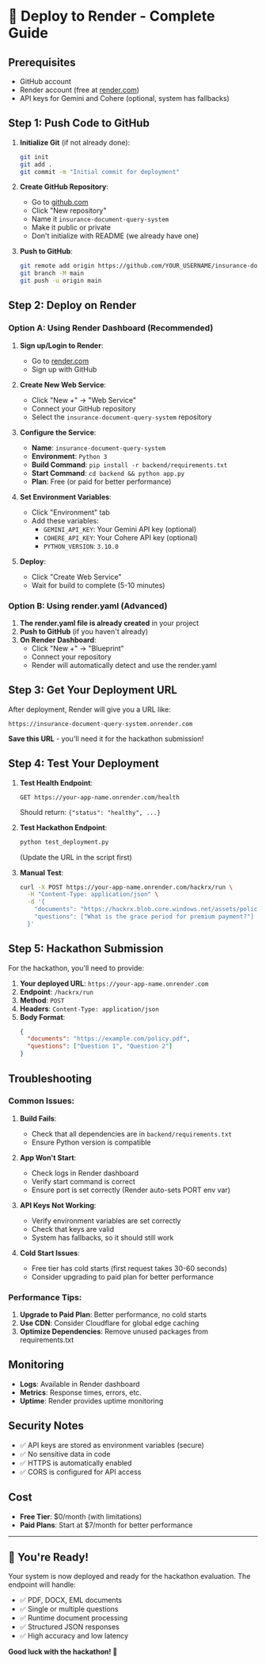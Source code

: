 # 🚀 Deploy to Render - Complete Guide

## Prerequisites
- GitHub account
- Render account (free at [render.com](https://render.com))
- API keys for Gemini and Cohere (optional, system has fallbacks)

## Step 1: Push Code to GitHub

1. **Initialize Git** (if not already done):
   ```bash
   git init
   git add .
   git commit -m "Initial commit for deployment"
   ```

2. **Create GitHub Repository**:
   - Go to [github.com](https://github.com)
   - Click "New repository"
   - Name it `insurance-document-query-system`
   - Make it public or private
   - Don't initialize with README (we already have one)

3. **Push to GitHub**:
   ```bash
   git remote add origin https://github.com/YOUR_USERNAME/insurance-document-query-system.git
   git branch -M main
   git push -u origin main
   ```

## Step 2: Deploy on Render

### Option A: Using Render Dashboard (Recommended)

1. **Sign up/Login to Render**:
   - Go to [render.com](https://render.com)
   - Sign up with GitHub

2. **Create New Web Service**:
   - Click "New +" → "Web Service"
   - Connect your GitHub repository
   - Select the `insurance-document-query-system` repository

3. **Configure the Service**:
   - **Name**: `insurance-document-query-system`
   - **Environment**: `Python 3`
   - **Build Command**: `pip install -r backend/requirements.txt`
   - **Start Command**: `cd backend && python app.py`
   - **Plan**: Free (or paid for better performance)

4. **Set Environment Variables**:
   - Click "Environment" tab
   - Add these variables:
     - `GEMINI_API_KEY`: Your Gemini API key (optional)
     - `COHERE_API_KEY`: Your Cohere API key (optional)
     - `PYTHON_VERSION`: `3.10.0`

5. **Deploy**:
   - Click "Create Web Service"
   - Wait for build to complete (5-10 minutes)

### Option B: Using render.yaml (Advanced)

1. **The render.yaml file is already created** in your project
2. **Push to GitHub** (if you haven't already)
3. **On Render Dashboard**:
   - Click "New +" → "Blueprint"
   - Connect your repository
   - Render will automatically detect and use the render.yaml

## Step 3: Get Your Deployment URL

After deployment, Render will give you a URL like:
```
https://insurance-document-query-system.onrender.com
```

**Save this URL** - you'll need it for the hackathon submission!

## Step 4: Test Your Deployment

1. **Test Health Endpoint**:
   ```
   GET https://your-app-name.onrender.com/health
   ```
   Should return: `{"status": "healthy", ...}`

2. **Test Hackathon Endpoint**:
   ```bash
   python test_deployment.py
   ```
   (Update the URL in the script first)

3. **Manual Test**:
   ```bash
   curl -X POST https://your-app-name.onrender.com/hackrx/run \
     -H "Content-Type: application/json" \
     -d '{
       "documents": "https://hackrx.blob.core.windows.net/assets/policy.pdf?sv=2023-01-03&st=2025-07-04T09%3A11%3A24Z&se=2027-07-05T09%3A11%3A00Z&sr=b&sp=r&sig=N4a9OU0w0QXO6AOIBiu4bpl7AXvEZogeT%2FjUHNO7HzQ%3D",
       "questions": ["What is the grace period for premium payment?"]
     }'
   ```

## Step 5: Hackathon Submission

For the hackathon, you'll need to provide:

1. **Your deployed URL**: `https://your-app-name.onrender.com`
2. **Endpoint**: `/hackrx/run`
3. **Method**: `POST`
4. **Headers**: `Content-Type: application/json`
5. **Body Format**:
   ```json
   {
     "documents": "https://example.com/policy.pdf",
     "questions": ["Question 1", "Question 2"]
   }
   ```

## Troubleshooting

### Common Issues:

1. **Build Fails**:
   - Check that all dependencies are in `backend/requirements.txt`
   - Ensure Python version is compatible

2. **App Won't Start**:
   - Check logs in Render dashboard
   - Verify start command is correct
   - Ensure port is set correctly (Render auto-sets PORT env var)

3. **API Keys Not Working**:
   - Verify environment variables are set correctly
   - Check that keys are valid
   - System has fallbacks, so it should still work

4. **Cold Start Issues**:
   - Free tier has cold starts (first request takes 30-60 seconds)
   - Consider upgrading to paid plan for better performance

### Performance Tips:

1. **Upgrade to Paid Plan**: Better performance, no cold starts
2. **Use CDN**: Consider Cloudflare for global edge caching
3. **Optimize Dependencies**: Remove unused packages from requirements.txt

## Monitoring

- **Logs**: Available in Render dashboard
- **Metrics**: Response times, errors, etc.
- **Uptime**: Render provides uptime monitoring

## Security Notes

- ✅ API keys are stored as environment variables (secure)
- ✅ No sensitive data in code
- ✅ HTTPS is automatically enabled
- ✅ CORS is configured for API access

## Cost

- **Free Tier**: $0/month (with limitations)
- **Paid Plans**: Start at $7/month for better performance

---

## 🎉 You're Ready!

Your system is now deployed and ready for the hackathon evaluation. The endpoint will handle:
- ✅ PDF, DOCX, EML documents
- ✅ Single or multiple questions
- ✅ Runtime document processing
- ✅ Structured JSON responses
- ✅ High accuracy and low latency

**Good luck with the hackathon! 🚀** 